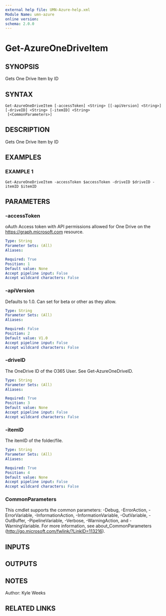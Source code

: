 ```yaml
---
external help file: UMN-Azure-help.xml
Module Name: umn-azure
online version:
schema: 2.0.0
---
```


# Get-AzureOneDriveItem

## SYNOPSIS
Gets One Drive Item by ID

## SYNTAX

```
Get-AzureOneDriveItem [-accessToken] <String> [[-apiVersion] <String>] [-driveID] <String> [-itemID] <String>
 [<CommonParameters>]
```

## DESCRIPTION
Gets One Drive Item by ID

## EXAMPLES

### EXAMPLE 1
```
Get-AzureOneDriveItem -accessToken $accessToken -driveID $driveID -itemID $itemID
```

## PARAMETERS

### -accessToken
oAuth Access token with API permissions allowed for One Drive on the https://graph.microsoft.com resource.

```yaml
Type: String
Parameter Sets: (All)
Aliases:

Required: True
Position: 1
Default value: None
Accept pipeline input: False
Accept wildcard characters: False
```

### -apiVersion
Defaults to 1.0.
Can set for beta or other as they allow.

```yaml
Type: String
Parameter Sets: (All)
Aliases:

Required: False
Position: 2
Default value: V1.0
Accept pipeline input: False
Accept wildcard characters: False
```

### -driveID
The OneDrive ID of the O365 User.
See Get-AzureOneDriveID.

```yaml
Type: String
Parameter Sets: (All)
Aliases:

Required: True
Position: 3
Default value: None
Accept pipeline input: False
Accept wildcard characters: False
```

### -itemID
The itemID of the folder/file.

```yaml
Type: String
Parameter Sets: (All)
Aliases:

Required: True
Position: 4
Default value: None
Accept pipeline input: False
Accept wildcard characters: False
```

### CommonParameters
This cmdlet supports the common parameters: -Debug, -ErrorAction, -ErrorVariable, -InformationAction, -InformationVariable, -OutVariable, -OutBuffer, -PipelineVariable, -Verbose, -WarningAction, and -WarningVariable.
For more information, see about_CommonParameters (http://go.microsoft.com/fwlink/?LinkID=113216).

## INPUTS

## OUTPUTS

## NOTES
Author: Kyle Weeks

## RELATED LINKS
